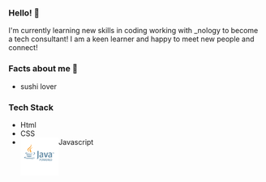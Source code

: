 ### Hello! 👋

I'm currently learning new skills in coding working with _nology to become a tech consultant!
I am a keen learner and happy to meet new people and connect!

### Facts about me 🌱
- sushi lover 



### Tech Stack
- Html 
- CSS
- <img align="left" alt="Java" width="75px" src="https://raw.githubusercontent.com/github/explore/80688e429a7d4ef2fca1e82350fe8e3517d3494d/topics/java/java.png" /> Javascript 


<!--
**mcm-chung/mcm-chung** is a ✨ _special_ ✨ repository because its `README.md` (this file) appears on your GitHub profile.



